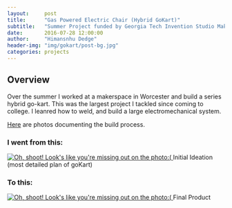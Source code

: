 ```yaml
---
layout:     post
title:      "Gas Powered Electric Chair (Hybrid GoKart)"
subtitle:   "Summer Project funded by Georgia Tech Invention Studio Maker Grant where I created a series hybrid go kart."
date:       2016-07-28 12:00:00
author:     "Himansnhu Dedge"
header-img: "img/gokart/post-bg.jpg"
categories: projects
---
```


<h2>Overview</h2>

<p>Over the summer I worked at a makerspace in Worcester and build a series hybrid go-kart. This was the largest project I tackled since coming to college. I leanred how to weld, and build a large electromechanical system.</p>

<p> <a href="https://goo.gl/photos/Xj7bfGg56jAmx7167" target="_blank">Here</a> are photos documenting the build process.</p>

<h3>I went from this:</h3>
<a target="_blank" href="{{ site.baseurl }}/img/gokart/start.jpg">
    <img src="{{ site.baseurl }}/img/gokart/start.jpg" alt="Oh, shoot! Look's like you're missing out on the photo:(">
</a>
<span class="caption text-muted">Initial Ideation (most detailed plan of goKart)</span>

<h3>To this:</h3>
<a target="_blank" href="{{ site.baseurl }}/img/gokart/end.jpg">
    <img src="{{ site.baseurl }}/img/gokart/end.jpg" alt="Oh, shoot! Look's like you're missing out on the photo:(">
</a>
<span class="caption text-muted">Final Product</span>